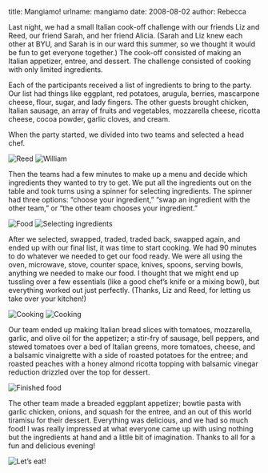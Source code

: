 title: Mangiamo!
urlname: mangiamo
date: 2008-08-02
author: Rebecca

Last night, we had a small Italian cook-off challenge with our friends Liz and
Reed, our friend Sarah, and her friend Alicia. (Sarah and Liz knew each other at
BYU, and Sarah is in our ward this summer, so we thought it would be fun to get
everyone together.) The cook-off consisted of making an Italian appetizer,
entree, and dessert. The challenge consisted of cooking with only limited
ingredients.

Each of the participants received a list of ingredients to bring to the party.
Our list had things like eggplant, red potatoes, arugula, berries, mascarpone
cheese, flour, sugar, and lady fingers. The other guests brought chicken,
Italian sausage, an array of fruits and vegetables, mozzarella cheese, ricotta
cheese, cocoa powder, garlic cloves, and cream.

When the party started, we divided into two teams and selected a head chef.

<img src="{static}/images/2008-08-01-mangiamo-01.jpg" alt="Reed" class="img-fluid">

<img src="{static}/images/2008-08-01-mangiamo-02.jpg" alt="William" class="img-fluid">

Then the teams had a few minutes to make up a menu and decide which ingredients
they wanted to try to get. We put all the ingredients out on the table and took
turns using a spinner for selecting ingredients. The spinner had three options:
&ldquo;choose your ingredient,&rdquo; &ldquo;swap an ingredient with the other
team,&rdquo; or &ldquo;the other team chooses your ingredient.&rdquo;

<img src="{static}/images/2008-08-01-mangiamo-03.jpg" alt="Food" class="img-fluid">

<img src="{static}/images/2008-08-01-mangiamo-04.jpg" alt="Selecting ingredients" class="img-fluid">

After we selected, swapped, traded, traded back, swapped again, and ended up
with our final list, it was time to start cooking. We had 90 minutes to do
whatever we needed to get our food ready. We were all using the oven, microwave,
stove, counter space, knives, spoons, serving bowls, anything we needed to make
our food. I thought that we might end up tussling over a few essentials (like a
good chef&#x02bc;s knife or a mixing bowl), but everything worked out just
perfectly. (Thanks, Liz and Reed, for letting us take over your kitchen!)

<img src="{static}/images/2008-08-01-mangiamo-05.jpg" alt="Cooking" class="img-fluid">

<img src="{static}/images/2008-08-01-mangiamo-06.jpg" alt="Cooking" class="img-fluid">

Our team ended up making Italian bread slices with tomatoes, mozzarella, garlic,
and olive oil for the appetizer; a stir-fry of sausage, bell peppers, and stewed
tomatoes over a bed of Italian greens, more tomatoes, cheese, and a balsamic
vinaigrette with a side of roasted potatoes for the entree; and roasted peaches
with a honey almond ricotta topping with balsamic vinegar reduction drizzled
over the top for dessert.

<img src="{static}/images/2008-08-01-mangiamo-07.jpg" alt="Finished food" class="img-fluid">

The other team made a breaded eggplant appetizer; bowtie pasta with garlic
chicken, onions, and squash for the entree, and an out of this world tiramisu
for their dessert. Everything was delicious, and we had so much food! I was
really impressed at what everyone came up with using nothing but the ingredients
at hand and a little bit of imagination. Thanks to all for a fun and delicious
evening!

<img src="{static}/images/2008-08-01-mangiamo-08.jpg" alt="Let&#x02bc;s eat!" class="img-fluid">
